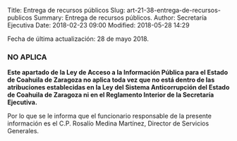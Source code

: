 Title: Entrega de recursos públicos
Slug: art-21-38-entrega-de-recursos-publicos
Summary: Entrega de recursos públicos.
Author: Secretaría Ejecutiva
Date: 2018-02-23 09:00
Modified: 2018-05-28 14:29


Fecha de última actualización: 28 de mayo 2018.

### NO APLICA

**Este apartado de la Ley de Acceso a la Información Pública para el
Estado de Coahuila de Zaragoza no aplica toda vez que no está dentro
de las atribuciones establecidas en la Ley del Sistema Anticorrupción
del Estado de Coahuila de Zaragoza ni en el Reglamento Interior de la
Secretaría Ejecutiva.**

Por lo que se le informa que el funcionario responsable de la presente
información es el C.P. Rosalío Medina Martínez, Director de Servicios
Generales.

